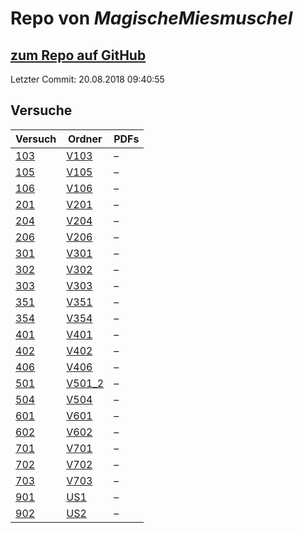 # Repo von *MagischeMiesmuschel*

## [zum Repo auf GitHub](https://github.com/MagischeMiesmuschel/AnfaengerPraktikum)

Letzter Commit: 20.08.2018 09:40:55

## Versuche

|       Versuch       |                                        Ordner                                        |PDFs|
|---------------------|--------------------------------------------------------------------------------------|----|
|[103](../versuch/103)|[V103](https://github.com/MagischeMiesmuschel/AnfaengerPraktikum/tree/master/V103)    |–   |
|[105](../versuch/105)|[V105](https://github.com/MagischeMiesmuschel/AnfaengerPraktikum/tree/master/V105)    |–   |
|[106](../versuch/106)|[V106](https://github.com/MagischeMiesmuschel/AnfaengerPraktikum/tree/master/V106)    |–   |
|[201](../versuch/201)|[V201](https://github.com/MagischeMiesmuschel/AnfaengerPraktikum/tree/master/V201)    |–   |
|[204](../versuch/204)|[V204](https://github.com/MagischeMiesmuschel/AnfaengerPraktikum/tree/master/V204)    |–   |
|[206](../versuch/206)|[V206](https://github.com/MagischeMiesmuschel/AnfaengerPraktikum/tree/master/V206)    |–   |
|[301](../versuch/301)|[V301](https://github.com/MagischeMiesmuschel/AnfaengerPraktikum/tree/master/V301)    |–   |
|[302](../versuch/302)|[V302](https://github.com/MagischeMiesmuschel/AnfaengerPraktikum/tree/master/V302)    |–   |
|[303](../versuch/303)|[V303](https://github.com/MagischeMiesmuschel/AnfaengerPraktikum/tree/master/V303)    |–   |
|[351](../versuch/351)|[V351](https://github.com/MagischeMiesmuschel/AnfaengerPraktikum/tree/master/V351)    |–   |
|[354](../versuch/354)|[V354](https://github.com/MagischeMiesmuschel/AnfaengerPraktikum/tree/master/V354)    |–   |
|[401](../versuch/401)|[V401](https://github.com/MagischeMiesmuschel/AnfaengerPraktikum/tree/master/V401)    |–   |
|[402](../versuch/402)|[V402](https://github.com/MagischeMiesmuschel/AnfaengerPraktikum/tree/master/V402)    |–   |
|[406](../versuch/406)|[V406](https://github.com/MagischeMiesmuschel/AnfaengerPraktikum/tree/master/V406)    |–   |
|[501](../versuch/501)|[V501_2](https://github.com/MagischeMiesmuschel/AnfaengerPraktikum/tree/master/V501_2)|–   |
|[504](../versuch/504)|[V504](https://github.com/MagischeMiesmuschel/AnfaengerPraktikum/tree/master/V504)    |–   |
|[601](../versuch/601)|[V601](https://github.com/MagischeMiesmuschel/AnfaengerPraktikum/tree/master/V601)    |–   |
|[602](../versuch/602)|[V602](https://github.com/MagischeMiesmuschel/AnfaengerPraktikum/tree/master/V602)    |–   |
|[701](../versuch/701)|[V701](https://github.com/MagischeMiesmuschel/AnfaengerPraktikum/tree/master/V701)    |–   |
|[702](../versuch/702)|[V702](https://github.com/MagischeMiesmuschel/AnfaengerPraktikum/tree/master/V702)    |–   |
|[703](../versuch/703)|[V703](https://github.com/MagischeMiesmuschel/AnfaengerPraktikum/tree/master/V703)    |–   |
|[901](../versuch/901)|[US1](https://github.com/MagischeMiesmuschel/AnfaengerPraktikum/tree/master/US1)      |–   |
|[902](../versuch/902)|[US2](https://github.com/MagischeMiesmuschel/AnfaengerPraktikum/tree/master/US2)      |–   |
